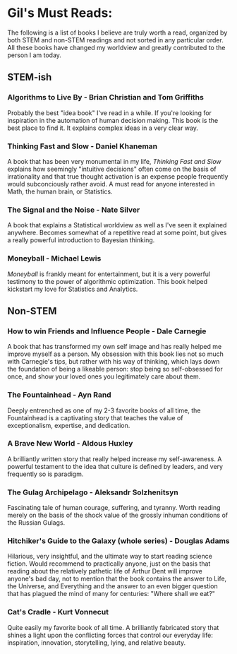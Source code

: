 # Gil's Must Reads:

The following is a list of books I believe are truly worth a read, organized by both STEM and non-STEM readings and not sorted in any particular
order. All these books have changed my worldview and greatly contributed to the person I am today.

## STEM-ish
### Algorithms to Live By - Brian Christian and Tom Griffiths

Probably the best "idea book" I've read in a while. If you're looking for inspiration in the automation of human decision making. This book is the 
best place to find it. It explains complex ideas in a very clear way.

### Thinking Fast and Slow - Daniel Khaneman

A book that has been very monumental in my life, *Thinking Fast and Slow* explains how seemingly "intuitive decisions" often come on the basis of irrationality and that true thought activation is an expense people frequently would subconciously rather avoid. A must read for anyone interested in Math, the human brain, or Statistics.

### The Signal and the Noise - Nate Silver

A book that explains a Statistical worldview as well as I've seen it explained anywhere. Becomes somewhat of a repetitive read at some point, but gives a really powerful introduction to Bayesian thinking.

### Moneyball - Michael Lewis

*Moneyball* is frankly meant for entertainment, but it is a very powerful testimony to the power of algorithmic optimization. This book helped kickstart my love for Statistics and Analytics.



## Non-STEM
### How to win Friends and Influence People - Dale Carnegie

A book that has transformed my own self image and has really helped me improve myself as a person. My obsession with this book lies not so much with Carnegie's tips, but rather with his way of thinking, which lays down the foundation of being a likeable person: stop being so self-obsessed for once, and show your loved ones you legitimately care about them.

### The Fountainhead - Ayn Rand

Deeply entrenched as one of my 2-3 favorite books of all time, the Fountainhead is a captivating story that teaches the value of exceptionalism, expertise, and dedication.

### A Brave New World - Aldous Huxley

A brilliantly written story that really helped increase my self-awareness. A powerful testament to the idea that culture is defined by leaders, and very frequently so is paradigm.

### The Gulag Archipelago - Aleksandr Solzhenitsyn

Fascinating tale of human courage, suffering, and tyranny. Worth reading merely on the basis of the shock value of the grossly inhuman conditions of the Russian Gulags.

### Hitchiker's Guide to the Galaxy (whole series) - Douglas Adams
Hilarious, very insightful, and the ultimate way to start reading science fiction. Would recommend to practically anyone, just on the basis that reading about the relatively pathetic life of Arthur Dent will improve anyone's bad day, not to mention that the book contains the answer to Life, the Universe, and Everything and the answer to an even bigger question that has plagued the mind of many for centuries: "Where shall we eat?"

### Cat's Cradle - Kurt Vonnecut

Quite easily my favorite book of all time. A brilliantly fabricated story that shines a light upon the conflicting forces that control our everyday life: inspiration, innovation, storytelling, lying, and relative beauty.
